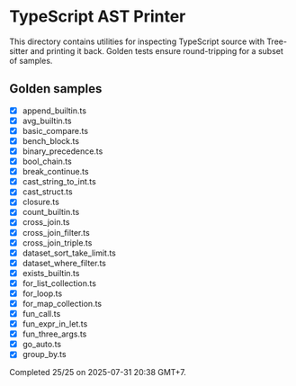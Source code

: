 # TypeScript AST Printer

This directory contains utilities for inspecting TypeScript source with Tree-sitter
and printing it back. Golden tests ensure round-tripping for a subset of samples.

## Golden samples

- [x] append_builtin.ts
- [x] avg_builtin.ts
- [x] basic_compare.ts
- [x] bench_block.ts
- [x] binary_precedence.ts
- [x] bool_chain.ts
- [x] break_continue.ts
- [x] cast_string_to_int.ts
- [x] cast_struct.ts
- [x] closure.ts
- [x] count_builtin.ts
- [x] cross_join.ts
- [x] cross_join_filter.ts
- [x] cross_join_triple.ts
- [x] dataset_sort_take_limit.ts
- [x] dataset_where_filter.ts
- [x] exists_builtin.ts
- [x] for_list_collection.ts
- [x] for_loop.ts
- [x] for_map_collection.ts
- [x] fun_call.ts
- [x] fun_expr_in_let.ts
- [x] fun_three_args.ts
- [x] go_auto.ts
- [x] group_by.ts

Completed 25/25 on 2025-07-31 20:38 GMT+7.
